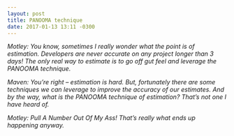 ```yaml
---
layout: post
title: PANOOMA technique
date: 2017-01-13 13:11 -0300
---
```


*Motley: You know, sometimes I really wonder what the point is of estimation.*
*Developers are never accurate on any project longer than 3 days! The only*
*real way to estimate is to go off gut feel and leverage the PANOOMA*
*technique.*

*Maven: You’re right – estimation is hard. But, fortunately there are some*
*techniques we can leverage to improve the accuracy of our estimates. And by*
*the way, what is the PANOOMA technique of estimation? That’s not one I have*
*heard of.*

*Motley: Pull A Number Out Of My Ass! That’s really what ends up happening*
*anyway.*
